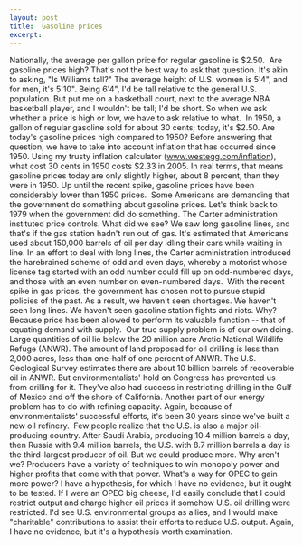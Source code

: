 ```yaml
---
layout: post
title:  Gasoline prices
excerpt:
---
```




            

    

            

Nationally, the average per gallon price for regular gasoline is $2.50.  Are gasoline prices high? That's not the best way to ask that question. It's akin to asking, "Is Williams tall?" The average height of U.S. women is 5'4", and for men, it's 5'10". Being 6'4", I'd be tall relative to the general U.S. population. But put me on a basketball court, next to the average NBA basketball player, and I wouldn't be tall; I'd be short. So when we ask whether a price is high or low, we have to ask relative to what.
 In 1950, a gallon of regular gasoline sold for about 30 cents; today, it's $2.50. Are today's gasoline prices high compared to 1950? Before answering that question, we have to take into account inflation that has occurred since 1950. Using my trusty inflation calculator (www.westegg.com/inflation), what cost 30 cents in 1950 costs $2.33 in 2005. In real terms, that means gasoline prices today are only slightly higher, about 8 percent, than they were in 1950. Up until the recent spike, gasoline prices have been considerably lower than 1950 prices. 
 Some Americans are demanding that the government do something about gasoline prices. Let's think back to 1979 when the government did do something. The Carter administration instituted price controls. What did we see? We saw long gasoline lines, and that's if the gas station hadn't run out of gas. It's estimated that Americans used about 150,000 barrels of oil per day idling their cars while waiting in line. In an effort to deal with long lines, the Carter administration introduced the harebrained scheme of odd and even days, whereby a motorist whose license tag started with an odd number could fill up on odd-numbered days, and those with an even number on even-numbered days. 
 With the recent spike in gas prices, the government has chosen not to pursue stupid policies of the past. As a result, we haven't seen shortages. We haven't seen long lines. We haven't seen gasoline station fights and riots. Why? Because price has been allowed to perform its valuable function -- that of equating demand with supply. 
 Our true supply problem is of our own doing. Large quantities of oil lie below the 20 million acre Arctic National Wildlife Refuge (ANWR). The amount of land proposed for oil drilling is less than 2,000 acres, less than one-half of one percent of ANWR. The U.S. Geological Survey estimates there are about 10 billion barrels of recoverable oil in ANWR. But environmentalists' hold on Congress has prevented us from drilling for it. They've also had success in restricting drilling in the Gulf of Mexico and off the shore of California. Another part of our energy problem has to do with refining capacity. Again, because of environmentalists' successful efforts, it's been 30 years since we've built a new oil refinery.
 Few people realize that the U.S. is also a major oil-producing country. After Saudi Arabia, producing 10.4 million barrels a day, then Russia with 9.4 million barrels, the U.S. with 8.7 million barrels a day is the third-largest producer of oil. But we could produce more. Why aren't we? Producers have a variety of techniques to win monopoly power and higher profits that come with that power. What's a way for OPEC to gain more power? I have a hypothesis, for which I have no evidence, but it ought to be tested. If I were an OPEC big cheese, I'd easily conclude that I could restrict output and charge higher oil prices if somehow U.S. oil drilling were restricted. I'd see U.S. environmental groups as allies, and I would make "charitable" contributions to assist their efforts to reduce U.S. output. Again, I have no evidence, but it's a hypothesis worth examination.

        
